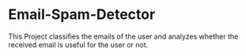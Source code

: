 # Email-Spam-Detector
This Project classifies the emails of the user and analyzes whether the received email is useful for the user or not.
